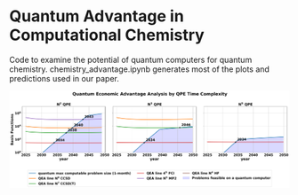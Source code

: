 # Quantum Advantage in Computational Chemistry

Code to examine the potential of quantum computers for quantum chemistry.
chemistry_advantage.ipynb generates most of the plots and predictions used in our paper.

![Quantum Chemistry Simulation](./Figures/qea_chemistry_comparison.png)
